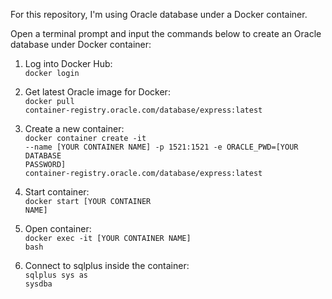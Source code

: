 For this repository, I'm using Oracle database under a Docker container.

Open a terminal prompt and input the commands below to create an Oracle database under Docker container:

1. Log into Docker Hub:
<br><code>docker login</code>

2. Get latest Oracle image for Docker:
<br><code>docker pull container-registry.oracle.com/database/express:latest</code>

3. Create a new container:
<br><code>docker container create -it --name [YOUR CONTAINER NAME] -p 1521:1521 -e ORACLE_PWD=[YOUR DATABASE PASSWORD] container-registry.oracle.com/database/express:latest</code>

4. Start container:
<br><code>docker start [YOUR CONTAINER NAME]</code>

5. Open container:
<br><code>docker exec -it [YOUR CONTAINER NAME] bash</code>

6. Connect to sqlplus inside the container:
<br><code>sqlplus sys as sysdba</code>
